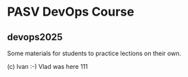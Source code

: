 # PASV DevOps Course
##  devops2025

Some materials for students to practice lections on their own.

(c) Ivan :-)
Vlad was here
111